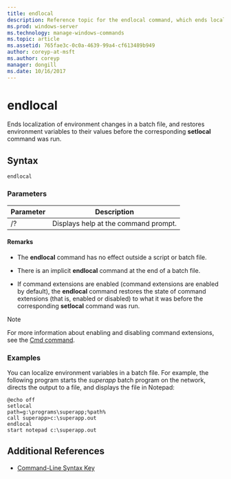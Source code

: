 ```yaml
---
title: endlocal
description: Reference topic for the endlocal command, which ends localization of environment changes in a batch file, and restores environment variables to their values before the corresponding setlocal command was run.
ms.prod: windows-server
ms.technology: manage-windows-commands
ms.topic: article
ms.assetid: 765fae3c-0c0a-4639-99a4-cf613489b949
author: coreyp-at-msft
ms.author: coreyp
manager: dongill
ms.date: 10/16/2017
---
```


# endlocal

Ends localization of environment changes in a batch file, and restores environment variables to their values before the corresponding **setlocal** command was run.

## Syntax

```
endlocal
```

### Parameters

| Parameter | Description |
| --------- | ----------- |
| /? | Displays help at the command prompt. |

#### Remarks

- The **endlocal** command has no effect outside a script or batch file.

- There is an implicit **endlocal** command at the end of a batch file.

- If command extensions are enabled (command extensions are enabled by default), the **endlocal** command restores the state of command extensions (that is, enabled or disabled) to what it was before the corresponding **setlocal** command was run.

> [!NOTE]
> For more information about enabling and disabling command extensions, see the [Cmd command](cmd.md).

### Examples

You can localize environment variables in a batch file. For example, the following program starts the *superapp* batch program on the network, directs the output to a file, and displays the file in Notepad:

```
@echo off
setlocal
path=g:\programs\superapp;%path%
call superapp>c:\superapp.out
endlocal
start notepad c:\superapp.out
```

## Additional References

- [Command-Line Syntax Key](command-line-syntax-key.md)
